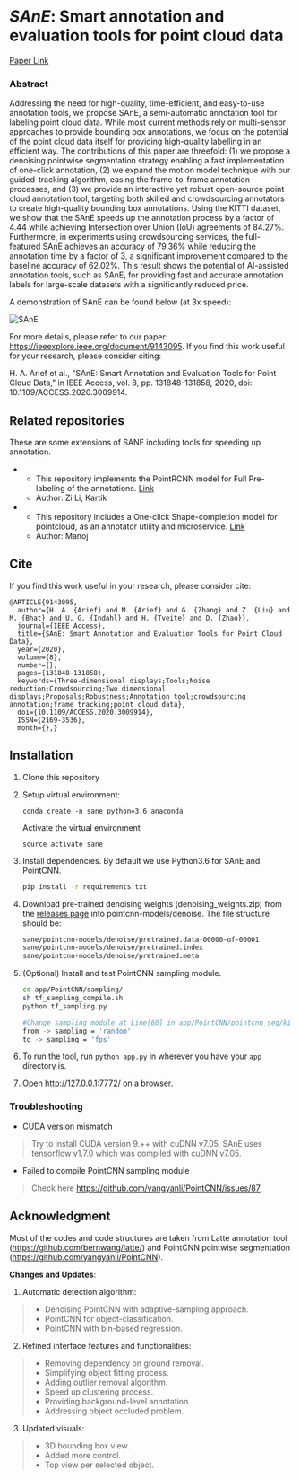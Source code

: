 

# _SAnE_: Smart annotation and evaluation tools for point cloud data 
[Paper Link](https://ieeexplore.ieee.org/document/9143095)

### Abstract
Addressing the need for high-quality, time-efficient, and easy-to-use annotation tools, we propose SAnE, a semi-automatic annotation tool for labeling point cloud data. While most current methods rely on multi-sensor approaches to provide bounding box annotations, we focus on the potential of the point cloud data itself for providing high-quality labelling in an efficient way. The contributions of this paper are threefold: (1) we propose a denoising pointwise segmentation strategy enabling a fast implementation of one-click annotation, (2) we expand the motion model technique with our guided-tracking algorithm, easing the frame-to-frame annotation processes, and (3) we provide an interactive yet robust open-source point cloud annotation tool, targeting both skilled and crowdsourcing annotators to create high-quality bounding box annotations. Using the KITTI dataset, we show that the SAnE speeds up the annotation process by a factor of 4.44 while achieving Intersection over Union (IoU) agreements of 84.27%. Furthermore, in experiments using crowdsourcing services, the full-featured SAnE achieves an accuracy of 79.36% while reducing the annotation time by a factor of 3, a significant improvement compared to the baseline accuracy of 62.02%. This result shows the potential of AI-assisted annotation tools, such as SAnE, for providing fast and accurate annotation labels for large-scale datasets with a significantly reduced price.

A demonstration of SAnE can be found below (at 3x speed):

![SAnE](https://github.com/hasanari/sane/blob/develop/sane-point-cloud_.gif)

For more details, please refer to our paper: https://ieeexplore.ieee.org/document/9143095. If you find this work useful for your research, please consider citing:

H. A. Arief et al., "SAnE: Smart Annotation and Evaluation Tools for Point Cloud Data," in IEEE Access, vol. 8, pp. 131848-131858, 2020, doi: 10.1109/ACCESS.2020.3009914.

## Related repositories 

These are some extensions of SANE including tools for speeding up annotation.
 - * This repository implements the PointRCNN model for Full Pre-labeling of the annotations. [Link](https://github.com/ziliHarvey/smart-annotation-pointrcnn)
   * Author: Zi Li, Kartik

 - * This repository includes a One-click Shape-completion model for pointcloud, as an annotator utility and microservice. [Link](https://github.com/Manojbhat09/Sane-annotation-shape-complete)
   * Author: Manoj

## Cite
If you find this work useful in your research, please consider cite:
``` 
@ARTICLE{9143095,
  author={H. A. {Arief} and M. {Arief} and G. {Zhang} and Z. {Liu} and M. {Bhat} and U. G. {Indahl} and H. {Tveite} and D. {Zhao}},
  journal={IEEE Access}, 
  title={SAnE: Smart Annotation and Evaluation Tools for Point Cloud Data}, 
  year={2020},
  volume={8},
  number={},
  pages={131848-131858},
  keywords={Three-dimensional displays;Tools;Noise reduction;Crowdsourcing;Two dimensional displays;Proposals;Robustness;Annotation tool;crowdsourcing annotation;frame tracking;point cloud data},
  doi={10.1109/ACCESS.2020.3009914},
  ISSN={2169-3536},
  month={},}
   ```
   
## Installation
1. Clone this repository
2. Setup virtual environment:
   ```Shell
   conda create -n sane python=3.6 anaconda
   ```
   Activate the virtual environment
   ```Shell
   source activate sane
   ```
3. Install dependencies. By default we use Python3.6 for SAnE and PointCNN.
   ```bash
   pip install -r requirements.txt
   ```

4. Download pre-trained denoising weights (denoising_weights.zip) from the [releases page](https://drive.google.com/open?id=1Uysbfz_4cdl9BQAYHBUBw7wCs_zZ6SNA) into pointcnn-models/denoise. The file structure should be:
	```bash
	sane/pointcnn-models/denoise/pretrained.data-00000-of-00001
	sane/pointcnn-models/denoise/pretrained.index
	sane/pointcnn-models/denoise/pretrained.meta
   ```
 4. (Optional) Install and test PointCNN sampling module.
	   ```bash
	   cd app/PointCNN/sampling/
	   sh tf_sampling_compile.sh
	   python tf_sampling.py
	   
	   #Change sampling module at Line[60] in app/PointCNN/pointcnn_seg/kitti3d_x8_2048_fps.py
	   from -> sampling = 'random' 
	   to -> sampling = 'fps' 
	   ```
6. To run the tool, run `python app.py` in wherever you have your `app` directory is.
8. Open http://127.0.0.1:7772/ on a browser.


### Troubleshooting

 - CUDA version mismatch

>   Try to install CUDA version 9.++ with cuDNN v7.05, SAnE uses tensorflow v1.7.0 which was compiled with cuDNN v7.05.

 - Failed to compile PointCNN sampling module

>  Check here https://github.com/yangyanli/PointCNN/issues/87

## Acknowledgment

Most of the codes and code structures are taken from Latte annotation tool (https://github.com/bernwang/latte/) and PointCNN pointwise segmentation (https://github.com/yangyanli/PointCNN).

**Changes and Updates**:
1. Automatic detection algorithm:
> - Denoising PointCNN with adaptive-sampling approach.
> - PointCNN for object-classification.
> - PointCNN with bin-based regression.

2. Refined interface features and functionalities:
> - Removing dependency on ground removal.
> - Simplifying object fitting process.
> - Adding outlier removal algorithm.
> - Speed up clustering process.
> - Providing background-level annotation.
> - Addressing object occluded problem.

3. Updated visuals:
> - 3D bounding box view.
> - Added more control.
> - Top view per selected object.
